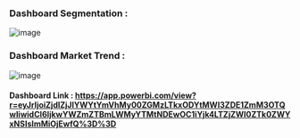 ### Dashboard Segmentation :
![image](https://github.com/Rangganurfaisal/Final-Project_K-MEANS-Clustering-and-RFM/assets/122039917/bb7604f2-cc21-4598-ba7c-2e8028064115)


### Dashboard Market Trend :
![image](https://github.com/Rangganurfaisal/Final-Project_K-MEANS-Clustering-and-RFM/assets/122039917/c49fd551-720f-431b-89ed-642bc88d7de7)

#### Dashboard Link : https://app.powerbi.com/view?r=eyJrIjoiZjdlZjJlYWYtYmVhMy00ZGMzLTkxODYtMWI3ZDE1ZmM3OTQwIiwidCI6IjkwYWZmZTBmLWMyYTMtNDEwOC1iYjk4LTZjZWI0ZTk0ZWYxNSIsImMiOjEwfQ%3D%3D 
